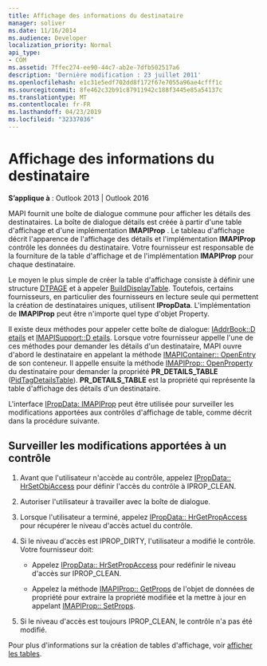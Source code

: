 ```yaml
---
title: Affichage des informations du destinataire
manager: soliver
ms.date: 11/16/2014
ms.audience: Developer
localization_priority: Normal
api_type:
- COM
ms.assetid: 7ffec274-ee90-44c7-ab2e-7dfb502517a6
description: 'Dernière modification : 23 juillet 2011'
ms.openlocfilehash: e1c31e5edf702dd8f172f67e7055a96ae4cfff1c
ms.sourcegitcommit: 8fe462c32b91c87911942c188f3445e85a54137c
ms.translationtype: MT
ms.contentlocale: fr-FR
ms.lasthandoff: 04/23/2019
ms.locfileid: "32337036"
---
```

# <a name="displaying-recipient-information"></a>Affichage des informations du destinataire

**S’applique à** : Outlook 2013 | Outlook 2016 
  
MAPI fournit une boîte de dialogue commune pour afficher les détails des destinataires. La boîte de dialogue détails est créée à partir d'une table d'affichage et d'une implémentation **IMAPIProp** . Le tableau d'affichage décrit l'apparence de l'affichage des détails et l'implémentation **IMAPIProp** contrôle les données du destinataire. Votre fournisseur est responsable de la fourniture de la table d'affichage et de l'implémentation **IMAPIProp** pour chaque destinataire. 
  
Le moyen le plus simple de créer la table d'affichage consiste à définir une structure [DTPAGE](dtpage.md) et à appeler [BuildDisplayTable](builddisplaytable.md). Toutefois, certains fournisseurs, en particulier des fournisseurs en lecture seule qui permettent la création de destinataires uniques, utilisent **IPropData**. L'implémentation de **IMAPIProp** peut être n'importe quel type d'objet Property. 
  
Il existe deux méthodes pour appeler cette boîte de dialogue: [IAddrBook::D etails](iaddrbook-details.md) et [IMAPISupport::D etails](imapisupport-details.md). Lorsque votre fournisseur appelle l'une de ces méthodes pour demander les détails d'un destinataire, MAPI ouvre d'abord le destinataire en appelant la méthode [IMAPIContainer:: OpenEntry](imapicontainer-openentry.md) de son conteneur. Il appelle ensuite la méthode [IMAPIProp:: OpenProperty](imapiprop-openproperty.md) du destinataire pour demander la propriété **PR_DETAILS_TABLE** ([PidTagDetailsTable](pidtagdetailstable-canonical-property.md)). **PR_DETAILS_TABLE** est la propriété qui représente la table d'affichage des détails d'un destinataire. 
  
L'interface [IPropData: IMAPIProp](ipropdataimapiprop.md) peut être utilisée pour surveiller les modifications apportées aux contrôles d'affichage de table, comme décrit dans la procédure suivante. 
  
## <a name="monitor-changes-to-a-control"></a>Surveiller les modifications apportées à un contrôle
  
1. Avant que l'utilisateur n'accède au contrôle, appelez [IPropData:: HrSetObjAccess](ipropdata-hrsetobjaccess.md) pour définir l'accès du contrôle à IPROP_CLEAN. 
    
2. Autoriser l'utilisateur à travailler avec la boîte de dialogue. 
    
3. Lorsque l'utilisateur a terminé, appelez [IPropData:: HrGetPropAccess](ipropdata-hrgetpropaccess.md) pour récupérer le niveau d'accès actuel du contrôle. 
    
4. Si le niveau d'accès est IPROP_DIRTY, l'utilisateur a modifié le contrôle. Votre fournisseur doit:
    
   - Appelez [IPropData:: HrSetPropAccess](ipropdata-hrsetpropaccess.md) pour redéfinir le niveau d'accès sur IPROP_CLEAN. 
    
   - Appelez la méthode [IMAPIProp:: GetProps](imapiprop-getprops.md) de l'objet de données de propriété pour extraire la propriété modifiée et la mettre à jour en appelant [IMAPIProp:: SetProps](imapiprop-setprops.md).
    
5. Si le niveau d'accès est toujours IPROP_CLEAN, le contrôle n'a pas été modifié. 
    
Pour plus d'informations sur la création de tables d'affichage, voir [afficher les tables](display-tables.md).
  

